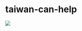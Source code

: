 # taiwan-can-help

<a href="https://pdis.github.io/taiwan-can-help/taiwan_can_help_tshirt.ai"><img src="https://pdis.github.io/taiwan-can-help/taiwan_can_help.png"></a>
